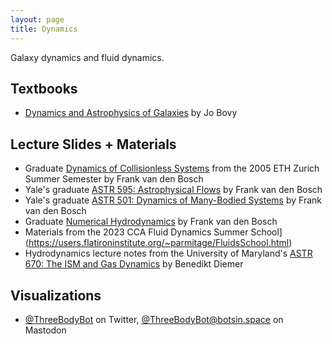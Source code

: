 ```yaml
---
layout: page
title: Dynamics
---
```


Galaxy dynamics and fluid dynamics.

## Textbooks
- [Dynamics and Astrophysics of Galaxies](https://galaxiesbook.org) by Jo Bovy

## Lecture Slides + Materials
- Graduate [Dynamics of Collisionless Systems](http://www.astro.yale.edu/vdbosch/Collisionless_Dynamics.pdf) from the 2005 ETH Zurich Summer Semester by Frank van den Bosch
- Yale's graduate [ASTR 595: Astrophysical Flows](http://www.astro.yale.edu/vdbosch/Astrophysical_Flows.pdf) by Frank van den Bosch
- Yale's graduate [ASTR 501: Dynamics of Many-Bodied Systems](http://www.astro.yale.edu/vdbosch/astro501_notes.pdf) by Frank van den Bosch
- Graduate [Numerical Hydrodynamics](http://www.astro.yale.edu/vdbosch/Numerical_Hydrodynamics.pdf) by Frank van den Bosch
- Materials from the 2023 CCA Fluid Dynamics Summer School](https://users.flatironinstitute.org/~parmitage/FluidsSchool.html)
- Hydrodynamics lecture notes from the University of Maryland's [ASTR 670: The ISM and Gas Dynamics](http://www.benediktdiemer.com/wp-content/uploads/astr670_hydro_notes.pdf) by Benedikt Diemer

## Visualizations
- [@ThreeBodyBot](https://twitter.com/ThreeBodyBot) on Twitter, [@ThreeBodyBot@botsin.space](https://botsin.space/@ThreeBodyBot) on Mastodon